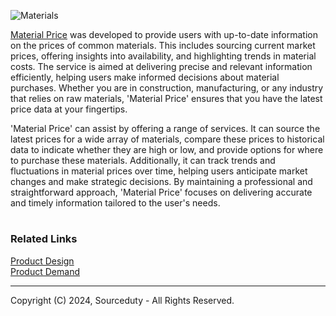 ![Materials](https://github.com/sourceduty/Material_Price/assets/123030236/c0bb149d-9a8f-451b-b13e-78edd778b569)

[Material Price](https://chatgpt.com/g/g-C9qz5Ygzb-material-price) was developed to provide users with up-to-date information on the prices of common materials. This includes sourcing current market prices, offering insights into availability, and highlighting trends in material costs. The service is aimed at delivering precise and relevant information efficiently, helping users make informed decisions about material purchases. Whether you are in construction, manufacturing, or any industry that relies on raw materials, 'Material Price' ensures that you have the latest price data at your fingertips.

'Material Price' can assist by offering a range of services. It can source the latest prices for a wide array of materials, compare these prices to historical data to indicate whether they are high or low, and provide options for where to purchase these materials. Additionally, it can track trends and fluctuations in material prices over time, helping users anticipate market changes and make strategic decisions. By maintaining a professional and straightforward approach, 'Material Price' focuses on delivering accurate and timely information tailored to the user's needs.

#
### Related Links

[Product Design](https://github.com/sourceduty/Product_Design)
<br>
[Product Demand](https://github.com/sourceduty/Product_Demand)

***
Copyright (C) 2024, Sourceduty - All Rights Reserved.
